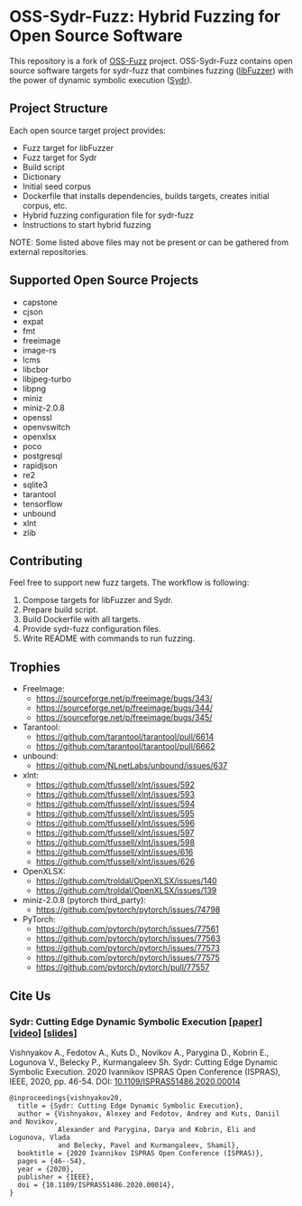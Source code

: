 # OSS-Sydr-Fuzz: Hybrid Fuzzing for Open Source Software

This repository is a fork of [OSS-Fuzz](https://github.com/google/oss-fuzz)
project. OSS-Sydr-Fuzz contains open source software targets for sydr-fuzz that
combines fuzzing ([libFuzzer](https://www.llvm.org/docs/LibFuzzer.html)) with
the power of dynamic symbolic execution
([Sydr](https://arxiv.org/abs/2011.09269)).

## Project Structure

Each open source target project provides:

* Fuzz target for libFuzzer
* Fuzz target for Sydr
* Build script
* Dictionary
* Initial seed corpus
* Dockerfile that installs dependencies, builds targets, creates initial corpus,
  etc.
* Hybrid fuzzing configuration file for sydr-fuzz
* Instructions to start hybrid fuzzing

NOTE: Some listed above files may not be present or can be gathered from
external repositories.

## Supported Open Source Projects

* capstone
* cjson
* expat
* fmt
* freeimage
* image-rs
* lcms
* libcbor
* libjpeg-turbo
* libpng
* miniz
* miniz-2.0.8
* openssl
* openvswitch
* openxlsx
* poco
* postgresql
* rapidjson
* re2
* sqlite3
* tarantool
* tensorflow
* unbound
* xlnt
* zlib

## Contributing

Feel free to support new fuzz targets. The workflow is following:

1. Compose targets for libFuzzer and Sydr.
2. Prepare build script.
3. Build Dockerfile with all targets.
4. Provide sydr-fuzz configuration files.
5. Write README with commands to run fuzzing.

## Trophies

* FreeImage:
    * <https://sourceforge.net/p/freeimage/bugs/343/>
    * <https://sourceforge.net/p/freeimage/bugs/344/>
    * <https://sourceforge.net/p/freeimage/bugs/345/>
* Tarantool:
    * <https://github.com/tarantool/tarantool/pull/6614>
    * <https://github.com/tarantool/tarantool/pull/6662>
* unbound:
    * <https://github.com/NLnetLabs/unbound/issues/637>
* xlnt:
    * <https://github.com/tfussell/xlnt/issues/592>
    * <https://github.com/tfussell/xlnt/issues/593>
    * <https://github.com/tfussell/xlnt/issues/594>
    * <https://github.com/tfussell/xlnt/issues/595>
    * <https://github.com/tfussell/xlnt/issues/596>
    * <https://github.com/tfussell/xlnt/issues/597>
    * <https://github.com/tfussell/xlnt/issues/598>
    * <https://github.com/tfussell/xlnt/issues/616>
    * <https://github.com/tfussell/xlnt/issues/626>
* OpenXLSX:
    * <https://github.com/troldal/OpenXLSX/issues/140>
    * <https://github.com/troldal/OpenXLSX/issues/139>
* miniz-2.0.8 (pytorch third\_party):
    * <https://github.com/pytorch/pytorch/issues/74798>
* PyTorch:
    * <https://github.com/pytorch/pytorch/issues/77561>
    * <https://github.com/pytorch/pytorch/issues/77563>
    * <https://github.com/pytorch/pytorch/issues/77573>
    * <https://github.com/pytorch/pytorch/issues/77575>
    * <https://github.com/pytorch/pytorch/pull/77557>

## Cite Us

### Sydr: Cutting Edge Dynamic Symbolic Execution \[[paper](https://arxiv.org/abs/2011.09269)\] \[[video](https://www.ispras.ru/conf/2020/video/compiler-technology-11-december.mp4#t=6021)\] \[[slides](https://vishnya.xyz/vishnyakov-isprasopen2020.pdf)\]

Vishnyakov A., Fedotov A., Kuts D., Novikov A., Parygina D., Kobrin E., Logunova V., Belecky P., Kurmangaleev Sh. Sydr: Cutting Edge Dynamic Symbolic Execution. 2020 Ivannikov ISPRAS Open Conference (ISPRAS), IEEE, 2020, pp. 46-54. DOI: [10.1109/ISPRAS51486.2020.00014](https://doi.org/10.1109/ISPRAS51486.2020.00014)

```
@inproceedings{vishnyakov20,
  title = {Sydr: Cutting Edge Dynamic Symbolic Execution},
  author = {Vishnyakov, Alexey and Fedotov, Andrey and Kuts, Daniil and Novikov,
            Alexander and Parygina, Darya and Kobrin, Eli and Logunova, Vlada
            and Belecky, Pavel and Kurmangaleev, Shamil},
  booktitle = {2020 Ivannikov ISPRAS Open Conference (ISPRAS)},
  pages = {46--54},
  year = {2020},
  publisher = {IEEE},
  doi = {10.1109/ISPRAS51486.2020.00014},
}
```
